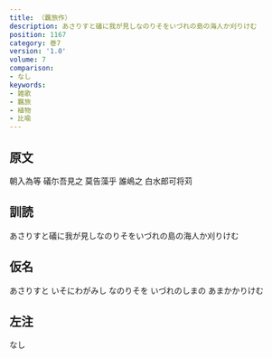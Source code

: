 ```yaml
---
title: （覊旅作）
description: あさりすと礒に我が見しなのりそをいづれの島の海人か刈りけむ
position: 1167
category: 巻7
version: '1.0'
volume: 7
comparison:
- なし
keywords:
- 雑歌
- 羈旅
- 植物
- 比喩
---
```


## 原文

朝入為等 礒尓吾見之 莫告藻乎 誰嶋之 白水郎可将苅

## 訓読

あさりすと礒に我が見しなのりそをいづれの島の海人か刈りけむ

## 仮名

あさりすと いそにわがみし なのりそを いづれのしまの あまかかりけむ

## 左注

なし

